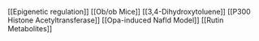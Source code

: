[[Epigenetic regulation]]
[[Ob/ob Mice]]
[[3,4-Dihydroxytoluene]]
[[P300 Histone Acetyltransferase]]
[[Opa-induced Nafld Model]]
[[Rutin Metabolites]]
